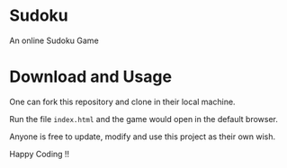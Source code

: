 # Sudoku

An online Sudoku Game

# Download and Usage

One can fork this repository and clone in their local machine.

Run the file `index.html` and the game would open in the default browser.

Anyone is free to update, modify and use this project as their own wish.

Happy Coding !!

